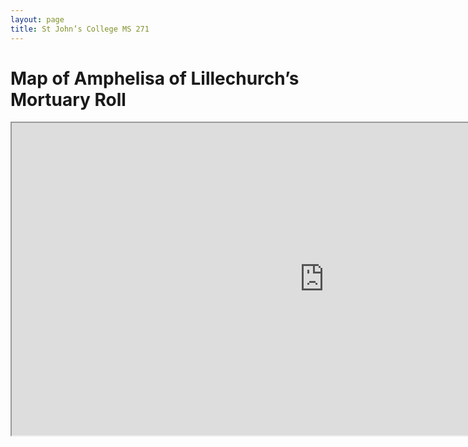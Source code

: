 ```yaml
---
layout: page
title: St John’s College MS 271
---
```


# Map of Amphelisa of Lillechurch’s Mortuary Roll
<iframe src="https://hannahkim24.github.io/mnm/map/map_st-john.html" height="500" width="1000"></iframe>
